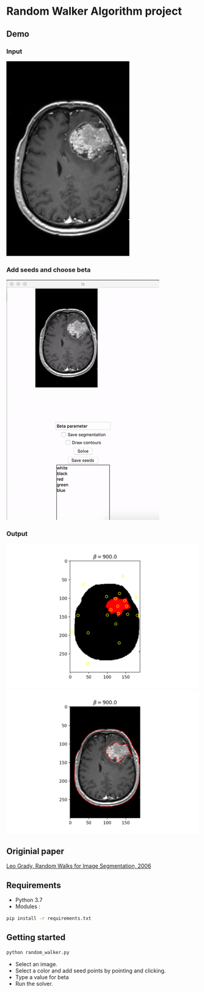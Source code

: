 # Random Walker Algorithm project

## Demo

### Input 
![Input](demo/input.jpg)
### Add seeds and choose beta
![Add seeds and choose beta](demo/demo.gif)
### Output
![Contours](demo/output_colours.png)
![Choose a value for beta and run](demo/output_contours.png)

## Originial paper 

[Leo Grady, Random Walks for Image Segmentation, 2006](http://vision.cse.psu.edu/people/chenpingY/paper/grady2006random.pdf)

## Requirements
* Python 3.7
* Modules :
```bash
pip install -r requirements.txt
```

## Getting started

```bash
python random_walker.py
```

* Select an image.
* Select a color and add seed points by pointing and clicking.
* Type a value for beta
* Run the solver. 

